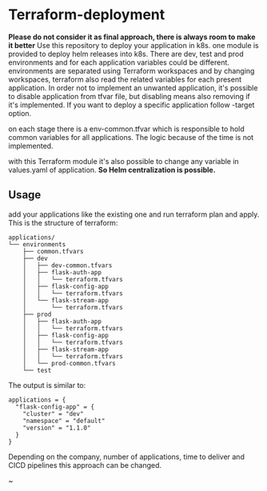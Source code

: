 # Terraform-deployment
**Please do not consider it as final approach, there is always room to make it better**
Use this repository to deploy your application in k8s.
one module is provided to deploy helm releases into k8s.
There are dev, test and prod environments and for each application variables could be different.
environments are separated using Terraform workspaces and by changing workspaces, terraform also read the related variables for each present application. In order not to implement an unwanted application, it's possible to disable application from tfvar file, but disabling means also removing if it's implemented.
If you want to deploy a specific application follow -target option.

on each stage there is a env-common.tfvar which is responsible to hold common variables for all applications. The logic because of the time is not implemented.

with this Terraform module it's also possible to change any variable in values.yaml of application. **So Helm centralization is possible.**

## Usage
add your applications like the existing one and run terraform plan and apply.
This is the structure of terraform:
```
applications/
└── environments
    ├── common.tfvars
    ├── dev
    │   ├── dev-common.tfvars
    │   ├── flask-auth-app
    │   │   └── terraform.tfvars
    │   ├── flask-config-app
    │   │   └── terraform.tfvars
    │   └── flask-stream-app
    │       └── terraform.tfvars
    ├── prod
    │   ├── flask-auth-app
    │   │   └── terraform.tfvars
    │   ├── flask-config-app
    │   │   └── terraform.tfvars
    │   ├── flask-stream-app
    │   │   └── terraform.tfvars
    │   └── prod-common.tfvars
    └── test
```
The output is similar to:
```
applications = {
  "flask-config-app" = {
    "cluster" = "dev"
    "namespace" = "default"
    "version" = "1.1.0"
  }
}
```
Depending on the company, number of applications, time to deliver and CICD pipelines this approach can be changed.

~                 
